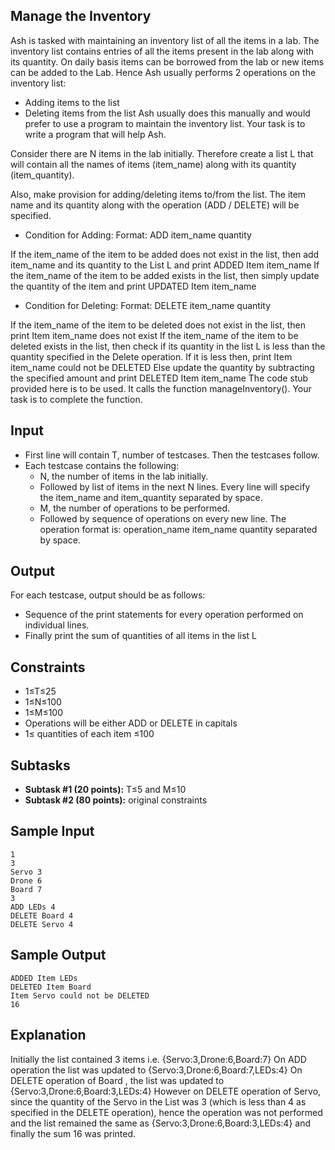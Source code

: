 
## Manage the Inventory  
Ash is tasked with maintaining an inventory list of all the items in a lab. The inventory list contains entries of all the items present in the lab along with its quantity. On daily basis items can be borrowed from the lab or new items can be added to the Lab. Hence Ash usually performs 2 operations on the inventory list:

- Adding items to the list
- Deleting items from the list
Ash usually does this manually and would prefer to use a program to maintain the inventory list. Your task is to write a program that will help Ash.

Consider there are N items in the lab initially. Therefore create a list L that will contain all the names of items (item_name) along with its quantity (item_quantity).

Also, make provision for adding/deleting items to/from the list. The item name and its quantity along with the operation (ADD / DELETE) will be specified. 

- Condition for Adding:
Format: ADD item_name quantity

If the item_name of the item to be added does not exist in the list, then add item_name and its quantity to the List L and print ADDED Item item_name
If the item_name of the item to be added exists in the list, then simply update the quantity of the item and print UPDATED Item item_name

- Condition for Deleting:
Format: DELETE item_name quantity

If the item_name of the item to be deleted does not exist in the list, then print Item item_name does not exist
If the item_name of the item to be deleted exists in the list, then check if its quantity in the list L is less than the quantity specified in the Delete operation.
If it is less then, print Item item_name could not be DELETED
Else update the quantity by subtracting the specified amount and print DELETED Item item_name
The code stub provided here is to be used. It calls the function manageInventory(). Your task is to complete the function.
## Input
- First line will contain T, number of testcases. Then the testcases follow.
- Each testcase contains the following:
    - N, the number of items in the lab initially.
    - Followed by list of items in the next N lines. Every line will specify the item_name and item_quantity separated by space.
    - M, the number of operations to be performed.
    - Followed by sequence of operations on every new line. The operation format is: operation_name item_name quantity separated by space.
## Output
For each testcase, output should be as follows:

- Sequence of the print statements for every operation performed on individual lines.
- Finally print the sum of quantities of all items in the list L
## Constraints
- 1≤T≤25
- 1≤N≤100
- 1≤M≤100
- Operations will be either ADD or DELETE in capitals
- 1≤ quantities of each item ≤100
## Subtasks
- **Subtask #1 (20 points):** T≤5 and M≤10
- **Subtask #2 (80 points):** original constraints
## Sample Input
    1
    3
    Servo 3
    Drone 6
    Board 7
    3
    ADD LEDs 4
    DELETE Board 4
    DELETE Servo 4
## Sample Output
    ADDED Item LEDs
    DELETED Item Board
    Item Servo could not be DELETED
    16
## Explanation
Initially the list contained 3 items i.e. {Servo:3,Drone:6,Board:7}
On ADD operation the list was updated to {Servo:3,Drone:6,Board:7,LEDs:4}
On DELETE operation of Board , the list was updated to {Servo:3,Drone:6,Board:3,LEDs:4}
However on DELETE operation of Servo, since the quantity of the Servo in the List was 3 (which is less than 4 as specified in the DELETE operation), hence the operation was not performed and the list remained the same as {Servo:3,Drone:6,Board:3,LEDs:4} and finally the sum 16 was printed.
